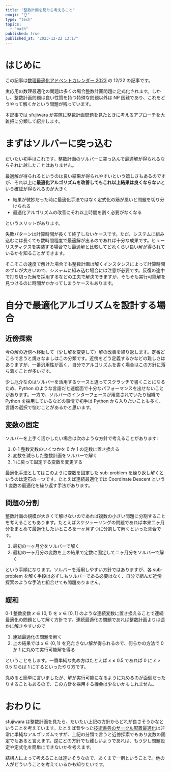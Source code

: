 ```yaml
---
title: "整数計画を見たら考えること"
emoji: "👌"
type: "tech"
topics:
  - "math"
published: true
published_at: "2023-12-22 13:17"
---
```


# はじめに

この記事は[数理最適化アドベントカレンダー 2023](https://qiita.com/advent-calendar/2023/mathematical-optimization) の 12/22 の記事です。

実応用の数理最適化の問題は多くの場合整数計画問題に定式化されます。しかし、整数計画問題は良い性質を持つ特殊な問題以外は NP 困難であり、これをどうやって解くかという問題が残っています。

本記事では sfujiwara が実際に整数計画問題を見たときに考えるアプローチを大雑把に分類して紹介します。

# まずはソルバーに突っ込む

だいたい初手はこれです。整数計画のソルバーに突っ込んで最適解が得られるならそれに越したことはありません。

最適解が得られるというのは良い結果が得られやすいという嬉しさもあるのですが、それ以上に**最適化アルゴリズムを改善してもこれ以上結果は良くならない**という確証が得られるのが大きく

- 結果が微妙だった時に最適化手法ではなく定式化の筋が悪いと問題を切り分けられる
- 最適化アルゴリズムの改善にそれ以上時間を割く必要がなくなる

というメリットがあります。

失敗パターンは計算時間が長くて終了しないケースです。ただ、システムに組み込むには長くても数時間程度で最適解が出るのであれば十分な成果です。ヒューリスティクスを実装する場合でも最適解と比較してどれくらい良い解が得られているかを知ることができます。

そこそこの速度で解けた場合でも整数計画は解くインスタンスによって計算時間のブレが大きいので、システムに組み込む場合には注意が必要です。反復の途中で打ち切った解を採用するなどの工夫で解決できますが、そもそも実行可能解を見つけるのに時間がかかってしまうケースもあります。

# 自分で最適化アルゴリズムを設計する場合

## 近傍探索

今の解の近傍へ移動して（少し解を変更して）解の改善を繰り返します。定番どころで言うと焼きなましはこの分類です。近傍をどう定義するかなどの難しさはありますが、一番汎用性が高く、自分でアルゴリズムを書く場合はこの方針に落ち着くことが多いです。

少し厄介なのはソルバーを活用するケースと違ってスクラッチで書くことになるため、Python のような言語だと速度面で十分なパフォーマンスを出せないことがあります。一方で、ソルバーのインターフェースが用意されていたり組織で Python を採用しているなどの事情で初手は Python から入りたいことも多く、言語の選択で悩むことがあるかと思います。

## 変数の固定

ソルバーを上手く活かしたい場合は次のような方針で考えることがあります:

1. 0-1 整数変数のいくつかを 0 か 1 の定数に置き換える
2. 変数を減らした整数計画をソルバーで解く
3. 1 に戻って固定する変数を変更する

最適化手法としてはこのように変数を固定した sub-problem を繰り返し解くというのは定石の一つです。たとえば連続最適化では Coordinate Descent という 1 変数の最適化を繰り返す手法があります。

## 問題の分割

整数計画の規模が大きくて解けないのであれば複数の小さい問題に分割することを考えることもあります。たとえばスケジューリングの問題であれば本来二ヶ月分をまとめて最適化したいところを一ヶ月ずつに分割して解くといった具合です。

1. 最初の一ヶ月分をソルバーで解く
2. 最初の一ヶ月分の変数を上の結果で定数に固定して二ヶ月分をソルバーで解く

という手順になります。ソルバーを活用しやすい方針ではありますが、各 sub-problem を解く手段は必ずしもソルバーである必要はなく、自分で組んだ近傍探索のような手法と組合せても問題ありません。

## 緩和

0-1 整数変数 $x \in \{ 0, 1 \}$ を $x \in [ 0, 1 ]$ のような連続変数に置き換えることで連続最適化の問題として解く方針です。連続最適化の問題であれば整数計画よりは遥かに解きやすいので

1. 連続最適化の問題を解く
2. 上の結果では $x \in \{ 0, 1 \}$ を充たさない解が得られるので、何らかの方法で 0 か 1 に丸めて実行可能解を得る

ということをします。一番単純な丸め方はたとえば $x \leq 0.5$ であれば 0 に $x > 0.5$ ならば 1 にするといったやり方です。

丸めると簡単に言いましたが、解が実行可能になるように丸めるのが面倒だったりすることもあるので、この方針を採用する機会は少ないかもしれません。

# おわりに

sfujiwara は整数計画を見たら、だいたい上記の方針からどれが良さそうかなということを考えています。たとえば昔やった[技術書典のサークル配置最適化](https://blog.techbookfest.org/2018/08/20/seat-optimization/)は非常に単純なアルゴリズムですが、上記の分類で言うと近傍探索でもあり変数の固定でもあると言えます。逆にどの方針でも難しいようであれば、もう少し問題設定や定式化を簡単にできないかを考えます。

結構人によって考えることは違いそうなので、あくまで一例ということで。他の人がどういうことを考えているかも知りたいです。
